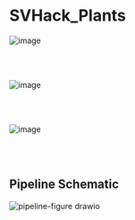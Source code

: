 # SVHack_Plants

![image](https://github.com/collaborativebioinformatics/SVHack_Plants/assets/30478823/e39a0720-6713-4850-839d-19db22802217)

<br>
</br>

![image](https://github.com/collaborativebioinformatics/SVHack_Plants/assets/30478823/f7e3d074-f78d-41ea-b147-d9b0bb3dd1a8)

<br>
</br>

![image](https://github.com/collaborativebioinformatics/SVHack_Plants/assets/30478823/a6bc5081-eb60-4b9c-9354-be54630aad45)

<br>
</br>

## Pipeline Schematic
![pipeline-figure drawio](https://github.com/collaborativebioinformatics/SVHack_Plants/assets/30478823/6e1e3141-742a-4f54-8fa2-af21c2abe7e5)
